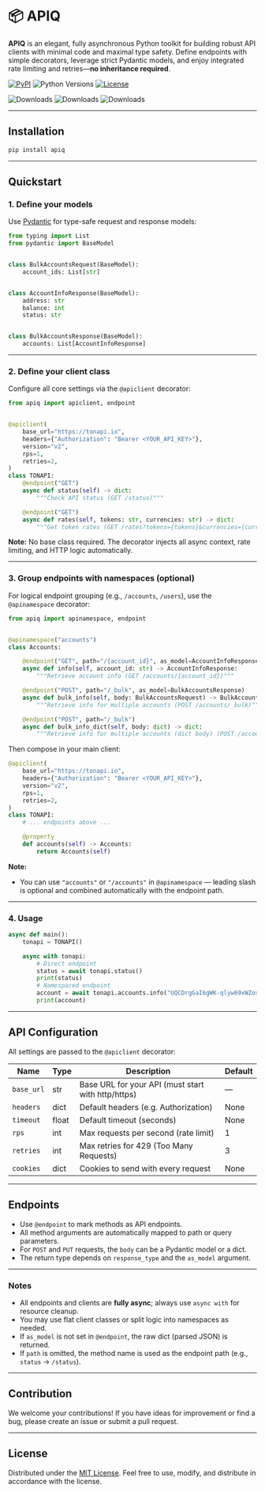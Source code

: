 # 📦 APIQ

**APIQ** is an elegant, fully asynchronous Python toolkit for building robust API clients with minimal code and maximal
type safety.
Define endpoints with simple decorators, leverage strict Pydantic models, and enjoy integrated rate limiting and
retries—**no inheritance required**.

[![PyPI](https://img.shields.io/pypi/v/apiq.svg?color=FFE873\&labelColor=3776AB)](https://pypi.python.org/pypi/apiq)
![Python Versions](https://img.shields.io/badge/Python-3.10%20--%203.12-black?color=FFE873\&labelColor=3776AB)
[![License](https://img.shields.io/github/license/nessshon/apiq)](LICENSE)

![Downloads](https://pepy.tech/badge/apiq)
![Downloads](https://pepy.tech/badge/apiq/month)
![Downloads](https://pepy.tech/badge/apiq/week)

---

## Installation

```bash
pip install apiq
```

---

## Quickstart

### 1. Define your models

Use [Pydantic](https://docs.pydantic.dev/latest/) for type-safe request and response models:

```python
from typing import List
from pydantic import BaseModel


class BulkAccountsRequest(BaseModel):
    account_ids: List[str]


class AccountInfoResponse(BaseModel):
    address: str
    balance: int
    status: str


class BulkAccountsResponse(BaseModel):
    accounts: List[AccountInfoResponse]
```

---

### 2. Define your client class

Configure all core settings via the `@apiclient` decorator:

```python
from apiq import apiclient, endpoint


@apiclient(
    base_url="https://tonapi.io",
    headers={"Authorization": "Bearer <YOUR_API_KEY>"},
    version="v2",
    rps=1,
    retries=2,
)
class TONAPI:
    @endpoint("GET")
    async def status(self) -> dict:
        """Check API status (GET /status)"""

    @endpoint("GET")
    async def rates(self, tokens: str, currencies: str) -> dict:
        """Get token rates (GET /rates?tokens={tokens}&currencies={currencies})"""
```

**Note:**
No base class required. The decorator injects all async context, rate limiting, and HTTP logic automatically.

---

### 3. Group endpoints with namespaces (optional)

For logical endpoint grouping (e.g., `/accounts`, `/users`), use the `@apinamespace` decorator:

```python
from apiq import apinamespace, endpoint


@apinamespace("accounts")
class Accounts:

    @endpoint("GET", path="/{account_id}", as_model=AccountInfoResponse)
    async def info(self, account_id: str) -> AccountInfoResponse:
        """Retrieve account info (GET /accounts/{account_id})"""

    @endpoint("POST", path="/_bulk", as_model=BulkAccountsResponse)
    async def bulk_info(self, body: BulkAccountsRequest) -> BulkAccountsResponse:
        """Retrieve info for multiple accounts (POST /accounts/_bulk)"""

    @endpoint("POST", path="/_bulk")
    async def bulk_info_dict(self, body: dict) -> dict:
        """Retrieve info for multiple accounts (dict body) (POST /accounts/_bulk)"""
```

Then compose in your main client:

```python
@apiclient(
    base_url="https://tonapi.io",
    headers={"Authorization": "Bearer <YOUR_API_KEY>"},
    version="v2",
    rps=1,
    retries=2,
)
class TONAPI:
    # ... endpoints above ...

    @property
    def accounts(self) -> Accounts:
        return Accounts(self)
```

**Note:**

* You can use `"accounts"` or `"/accounts"` in `@apinamespace` — leading slash is optional and combined automatically
  with the endpoint path.

---

### 4. Usage

```python
async def main():
    tonapi = TONAPI()

    async with tonapi:
        # Direct endpoint
        status = await tonapi.status()
        print(status)
        # Namespaced endpoint
        account = await tonapi.accounts.info("UQCDrgGaI6gWK-qlyw69xWZosurGxrpRgIgSkVsgahUtxZR0")
        print(account)
```

---

## API Configuration

All settings are passed to the `@apiclient` decorator:

| Name       | Type  | Description                                        | Default |
|------------|-------|----------------------------------------------------|---------|
| `base_url` | str   | Base URL for your API (must start with http/https) | —       |
| `headers`  | dict  | Default headers (e.g. Authorization)               | None    |
| `timeout`  | float | Default timeout (seconds)                          | None    |
| `rps`      | int   | Max requests per second (rate limit)               | 1       |
| `retries`  | int   | Max retries for 429 (Too Many Requests)            | 3       |
| `cookies`  | dict  | Cookies to send with every request                 | None    |

---

## Endpoints

* Use `@endpoint` to mark methods as API endpoints.
* All method arguments are automatically mapped to path or query parameters.
* For `POST` and `PUT` requests, the `body` can be a Pydantic model or a dict.
* The return type depends on `response_type` and the `as_model` argument.

---

### Notes

* All endpoints and clients are **fully async**; always use `async with` for resource cleanup.
* You may use flat client classes or split logic into namespaces as needed.
* If `as_model` is not set in `@endpoint`, the raw dict (parsed JSON) is returned.
* If `path` is omitted, the method name is used as the endpoint path (e.g., `status` → `/status`).

---

## Contribution

We welcome your contributions!
If you have ideas for improvement or find a bug, please create an issue or submit a pull request.

---

## License

Distributed under the [MIT License](LICENSE).
Feel free to use, modify, and distribute in accordance with the license.
